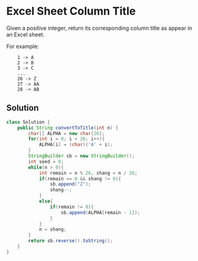 # Excel Sheet Column Title
Given a positive integer, return its corresponding column title as appear in an Excel sheet.

For example:
```
    1 -> A
    2 -> B
    3 -> C
    ...
    26 -> Z
    27 -> AA
    28 -> AB
```
## Solution
```java
class Solution {
    public String convertToTitle(int n) {
        char[] ALPHA = new char[26];
        for(int i = 0; i < 26; i++){
            ALPHA[i] = (char)('A' + i);
        }
        StringBuilder sb = new StringBuilder();
        int seed = 0;
        while(n > 0){
            int remain = n % 26, shang = n / 26;
            if(remain == 0 && shang != 0){
                sb.append("Z");
                shang--;
            }
            else{
                if(remain != 0){
                    sb.append(ALPHA[remain - 1]);
                }
            }
            n = shang;
        }
        return sb.reverse().toString();
    }
}
```
